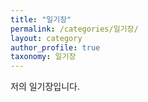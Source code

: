 ```yaml
---
title: "일기장"
permalink: /categories/일기장/
layout: category
author_profile: true
taxonomy: 일기장
---
```


저의 일기장입니다.
